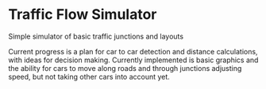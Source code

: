 # Traffic Flow Simulator
 Simple simulator of basic traffic junctions and layouts

Current progress is a plan for car to car detection and distance calculations, with ideas for decision making.
Currently implemented is basic graphics and the ability for cars to move along roads and through junctions adjusting speed, but not taking other cars into account yet.
